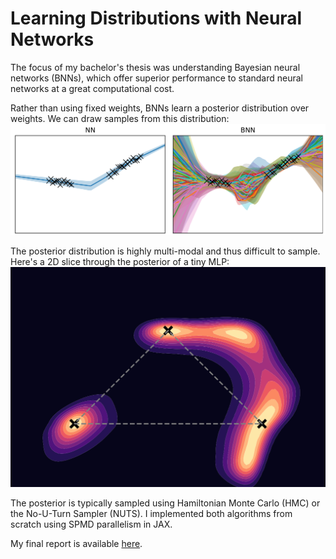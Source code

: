 # Learning Distributions with Neural Networks

The focus of my bachelor's thesis was understanding Bayesian neural networks (BNNs), which offer superior performance to standard neural networks at a great computational cost.

Rather than using fixed weights, BNNs learn a posterior distribution over weights. We can draw samples from this distribution:
![plot](png/1d_predictions_overlaid.png)

The posterior distribution is highly multi-modal and thus difficult to sample. Here's a 2D slice through the posterior of a tiny MLP:
![plot](png/loss_landscape.png)

The posterior is typically sampled using Hamiltonian Monte Carlo (HMC) or the No-U-Turn Sampler (NUTS). I implemented both algorithms from scratch using SPMD parallelism in JAX.

My final report is available [here](essay.pdf).
